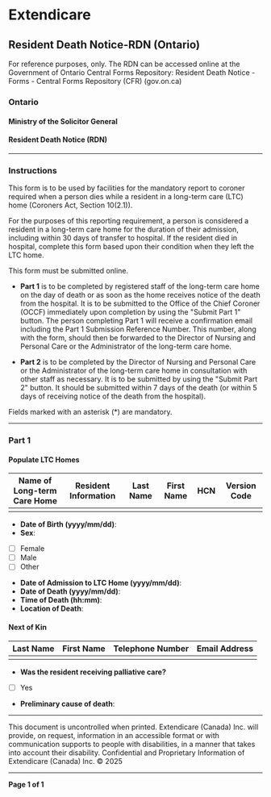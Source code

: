 # Extendicare
## Resident Death Notice-RDN (Ontario)

For reference purposes, only. The RDN can be accessed online at the Government of Ontario Central Forms Repository:
Resident Death Notice - Forms - Central Forms Repository (CFR) (gov.on.ca)

### Ontario
#### Ministry of the Solicitor General
#### Resident Death Notice (RDN)

----

### Instructions
This form is to be used by facilities for the mandatory report to coroner required when a person dies while a resident in a long-term care (LTC) home (Coroners Act, Section 10(2.1)).

For the purposes of this reporting requirement, a person is considered a resident in a long-term care home for the duration of their admission, including within 30 days of transfer to hospital. If the resident died in hospital, complete this form based upon their condition when they left the LTC home.

This form must be submitted online.

- **Part 1** is to be completed by registered staff of the long-term care home on the day of death or as soon as the home receives notice of the death from the hospital. It is to be submitted to the Office of the Chief Coroner (OCCF) immediately upon completion by using the "Submit Part 1" button. The person completing Part 1 will receive a confirmation email including the Part 1 Submission Reference Number. This number, along with the form, should then be forwarded to the Director of Nursing and Personal Care or the Administrator of the long-term care home.

- **Part 2** is to be completed by the Director of Nursing and Personal Care or the Administrator of the long-term care home in consultation with other staff as necessary. It is to be submitted by using the "Submit Part 2" button. It should be submitted within 7 days of the death (or within 5 days of receiving notice of the death from the hospital).

Fields marked with an asterisk (*) are mandatory.

----

### Part 1
#### Populate LTC Homes

| Name of Long-term Care Home | Resident Information | Last Name | First Name | HCN | Version Code |
|-----------------------------|----------------------|-----------|------------|-----|--------------|
|                             |                      |           |            |     |              |

- **Date of Birth (yyyy/mm/dd)**:
- **Sex**:
- [ ] Female
- [ ] Male
- [ ] Other
- **Date of Admission to LTC Home (yyyy/mm/dd)**:
- **Date of Death (yyyy/mm/dd)**:
- **Time of Death (hh:mm)**:
- **Location of Death**:

#### Next of Kin
| Last Name | First Name | Telephone Number | Email Address |
|-----------|------------|------------------|----------------|
|           |            |                  |                |

- **Was the resident receiving palliative care?**
- [ ] Yes

- **Preliminary cause of death**:

----

This document is uncontrolled when printed. Extendicare (Canada) Inc. will provide, on request, information in an accessible format or with communication supports to people with disabilities, in a manner that takes into account their disability. Confidential and Proprietary Information of Extendicare (Canada) Inc. © 2025

----

**Page 1 of 1**